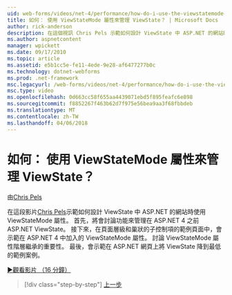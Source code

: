 ```yaml
---
uid: web-forms/videos/net-4/performance/how-do-i-use-the-viewstatemode-property-for-managing-viewstate
title: 如何： 使用 ViewStateMode 屬性來管理 ViewState？ | Microsoft Docs
author: rick-anderson
description: 在這個視訊 Chris Pels 示範如何設計 ViewState 中 ASP.NET 的網站時使用 ViewStateMode 屬性。
ms.author: aspnetcontent
manager: wpickett
ms.date: 09/17/2010
ms.topic: article
ms.assetid: e5b1cc5e-fe11-4ede-9e28-af6477277b0c
ms.technology: dotnet-webforms
ms.prod: .net-framework
msc.legacyurl: /web-forms/videos/net-4/performance/how-do-i-use-the-viewstatemode-property-for-managing-viewstate
msc.type: video
ms.openlocfilehash: 0d663cc58f655aa4439071ebd5f895feafc6e898
ms.sourcegitcommit: f8852267f463b62d7f975e56bea9aa3f68fbbdeb
ms.translationtype: MT
ms.contentlocale: zh-TW
ms.lasthandoff: 04/06/2018
---
```

<a name="how-do-i-use-the-viewstatemode-property-for-managing-viewstate"></a>如何： 使用 ViewStateMode 屬性來管理 ViewState？
====================
由[Chris Pels](https://twitter.com/chrispels)

在這段影片[Chris Pels](http://www.idevtech.com)示範如何設計 ViewState 中 ASP.NET 的網站時使用 ViewStateMode 屬性。 首先，將會討論功能來管理在 ASP.NET 4 之前 ASP.NET ViewState。 接下來，在頁面層級和巢狀的子控制項的範例頁面中，會示範在 ASP.NET 4 中加入的 ViewStateMode 屬性。 討論 ViewStateMode 屬性階層繼承的重要性。 最後，會示範在 ASP.NET 網頁上將 ViewState 降到最低的範例案例。

[&#9654;觀看影片 （16 分鐘）](https://channel9.msdn.com/Blogs/ASP-NET-Site-Videos/how-do-i-use-the-viewstatemode-property-for-managing-viewstate)

> [!div class="step-by-step"]
> [上一步](aspnet-4-quick-hit-easy-state-compression.md)
